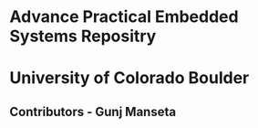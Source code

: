 # Advance Practical Embedded Systems Repositry #
# University of Colorado Boulder #
## Contributors - Gunj Manseta ##

